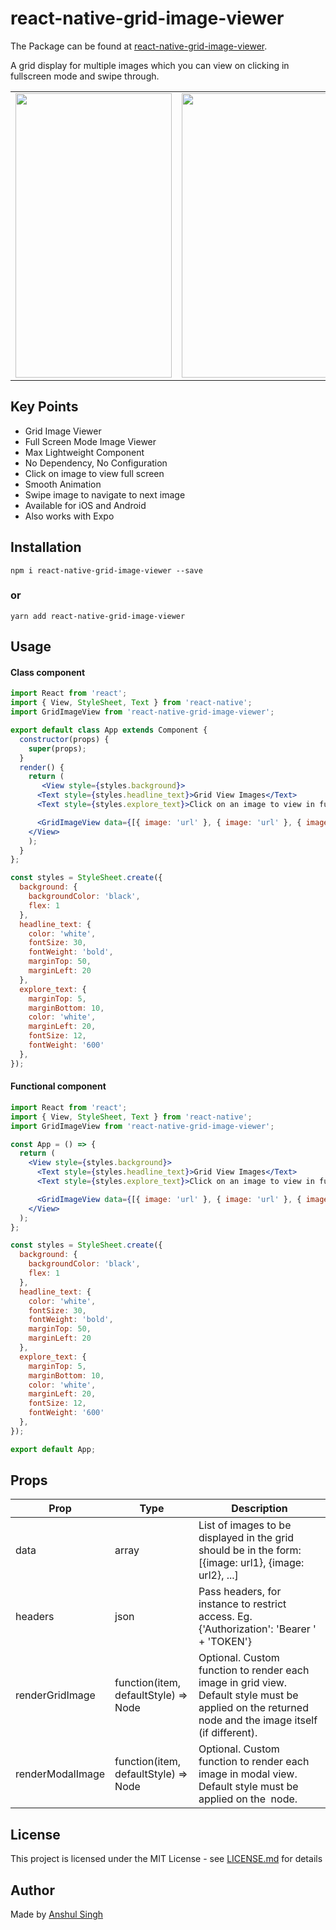 # react-native-grid-image-viewer

The Package can be found at [react-native-grid-image-viewer](https://www.npmjs.com/package/react-native-grid-image-viewer).

A grid display for multiple images which you can view on clicking in fullscreen mode and swipe through.

<table>
        <tr>
<td><img src = "https://user-images.githubusercontent.com/35291991/102540002-7085e680-40d4-11eb-943d-31f7a18a5e3a.PNG" height = "455" width="250"></td>
<td><img src = "https://user-images.githubusercontent.com/35291991/102540039-7a0f4e80-40d4-11eb-877c-ee725e1e8621.PNG" height = "455" width="250"></td>
<td><img src = "https://user-images.githubusercontent.com/35291991/102538003-b8efd500-40d1-11eb-8676-ccf115f5561f.gif" height = "455" width="250"></td>
       </tr>
</table>  

## Key Points

* Grid Image Viewer
* Full Screen Mode Image Viewer
* Max Lightweight Component
* No Dependency, No Configuration
* Click on image to view full screen
* Smooth Animation
* Swipe image to navigate to next image
* Available for iOS and Android
* Also works with Expo

## Installation

```
npm i react-native-grid-image-viewer --save
```

### or

```
yarn add react-native-grid-image-viewer
```
## Usage

#### Class component

```jsx
import React from 'react';
import { View, StyleSheet, Text } from 'react-native';
import GridImageView from 'react-native-grid-image-viewer';

export default class App extends Component {
  constructor(props) {
    super(props);
  }
  render() {
    return (
       <View style={styles.background}>
      <Text style={styles.headline_text}>Grid View Images</Text>
      <Text style={styles.explore_text}>Click on an image to view in full screen mode</Text>

      <GridImageView data={[{ image: 'url' }, { image: 'url' }, { image: 'url' }, { image: 'url' }]} />
    </View>
    );
  }
};

const styles = StyleSheet.create({
  background: {
    backgroundColor: 'black',
    flex: 1
  },
  headline_text: {
    color: 'white',
    fontSize: 30,
    fontWeight: 'bold',
    marginTop: 50,
    marginLeft: 20
  },
  explore_text: {
    marginTop: 5,
    marginBottom: 10,
    color: 'white',
    marginLeft: 20,
    fontSize: 12,
    fontWeight: '600'
  },
});
```

#### Functional component

```jsx
import React from 'react';
import { View, StyleSheet, Text } from 'react-native';
import GridImageView from 'react-native-grid-image-viewer';

const App = () => {
  return (
    <View style={styles.background}>
      <Text style={styles.headline_text}>Grid View Images</Text>
      <Text style={styles.explore_text}>Click on an image to view in full screen mode</Text>

      <GridImageView data={[{ image: 'url' }, { image: 'url' }, { image: 'url' }, { image: 'url' }]} />
    </View>
  );
};

const styles = StyleSheet.create({
  background: {
    backgroundColor: 'black',
    flex: 1
  },
  headline_text: {
    color: 'white',
    fontSize: 30,
    fontWeight: 'bold',
    marginTop: 50,
    marginLeft: 20
  },
  explore_text: {
    marginTop: 5,
    marginBottom: 10,
    color: 'white',
    marginLeft: 20,
    fontSize: 12,
    fontWeight: '600'
  },
});

export default App;
```

## Props

| Prop            | Type     | Description                                             |
| ---------------- | -------- | ------------------------------------------------------- |
| data    | array  |  List of images to be displayed in the grid should be in the form: [{image: url1}, {image: url2}, ...] |
| headers    | json  |  Pass headers, for instance to restrict access. Eg. {'Authorization': 'Bearer ' + 'TOKEN'} |
| renderGridImage    | function(item, defaultStyle) => Node  | Optional. Custom function to render each image in grid view. Default style must be applied on the returned node and the image itself (if different). |
| renderModalImage    | function(item, defaultStyle) => Node  | Optional. Custom function to render each image in modal view. Default style must be applied on the <Image /> node. |

## License

This project is licensed under the MIT License - see [LICENSE.md](https://github.com/ansh-099/react-native-grid-image-viewer/blob/master/LICENSE.md) for details


## Author

Made by [Anshul Singh](https://github.com/ansh-099)
